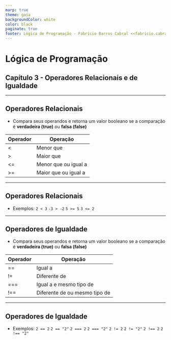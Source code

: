 ```yaml
---
marp: true
theme: gaia
backgroundColor: white
color: black
paginate: true
footer: Lógica de Programação - Fabrício Barros Cabral <<fabricio.cabral@ead.ifpe.edu.br>>
---
```

<style>
img[alt~="center"] {
    display: block;
    margin: 0 auto;
}
</style>

<!-- _paginate: false -->
# **Lógica de Programação**

## Capítulo 3 - Operadores Relacionais e de Igualdade

---

## Operadores Relacionais

- Compara seus operandos e retorna um valor booleano se a comparação é **verdadeira (true)** ou **falsa (false)**

| Operador   | Operação             |
|------------|----------------------|
|     <      | Menor que            |
|     >      | Maior que            |
|     <=     | Menor que ou igual a |
|     >=     | Maior que ou igual a |

---

## Operadores Relacionais

- Exemplos:
  `2 < 3`
  `-3 > -2`
  `5 >= 5`
  `3 <= 2`

---

## Operadores de Igualdade

- Compara seus operandos e retorna um valor booleano se a comparação é **verdadeira (true)** ou **falsa (false)**

| Operador   | Operação                      |
|------------|-------------------------------|
|    ==      | Igual a                       |
|    !=      | Diferente de                  |
|    ===     | Igual a e mesmo tipo de       |
|    !==     | Diferente de ou mesmo tipo de |

---

## Operadores de Igualdade

- Exemplos:
  `2 == 2`
  `2 == "2"`
  `2 === 2`
  `2 === "2"`
  `2 != 2`
  `2 != "2"`
  `2 !== 2`
  `2 !== "2"`
